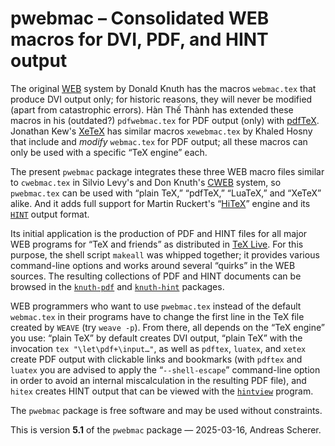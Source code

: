 # pwebmac – Consolidated WEB macros for DVI, PDF, and HINT output

The original [WEB](https://ctan.org/pkg/web) system by Donald Knuth has the
macros `webmac.tex` that produce DVI output only; for historic reasons, they
will never be modified (apart from catastrophic errors).
Hàn Thế Thành has extended these macros in his (outdated?) `pdfwebmac.tex` for
PDF output (only) with [pdfTeX](https://ctan.org/pkg/pdftex).
Jonathan Kew's [XeTeX](https://ctan.org/pkg/xetex) has similar macros
`xewebmac.tex` by Khaled Hosny that include and _modify_ `webmac.tex` for PDF
output; all these macros can only be used with a specific “TeX engine” each.

The present `pwebmac` package integrates these three WEB macro files similar
to `cwebmac.tex` in Silvio Levy's and Don Knuth's
[CWEB](https://ctan.org/pkg/cweb) system, so `pwebmac.tex` can be used with
“plain TeX,” “pdfTeX,” “LuaTeX,” and “XeTeX” alike. And it adds full support
for Martin Ruckert's “[HiTeX](https://ctan.org/pkg/hitex)” engine and its
[`HINT`](https://hint.userweb.mwn.de/hint/format.html) output format.

Its initial application is the production of PDF and HINT files for all major
WEB programs for “TeX and friends” as distributed in
[TeX Live](https://www.tug.org/texlive).  For this purpose, the shell script
`makeall` was whipped together; it provides various command-line options and
works around several “quirks” in the WEB sources.  The resulting collections
of PDF and HINT documents can be browsed in the
[`knuth-pdf`](https://ctan.org/pkg/knuth-pdf) and
[`knuth-hint`](https://ctan.org/pkg/knuth-hint) packages.

WEB programmers who want to use `pwebmac.tex` instead of the default
`webmac.tex` in their programs have to change the first line in the TeX file
created by `WEAVE` (try `weave -p`).  From there, all depends on the “TeX
engine” you use: “plain TeX” by default creates DVI output, “plain TeX” with
the invocation `tex "\let\pdf+\input…"`, as well as `pdftex`, `luatex`, and
`xetex` create PDF output with clickable links and bookmarks (with `pdftex`
and `luatex` you are advised to apply the “`--shell-escape`” command-line
option in order to avoid an internal miscalculation in the resulting PDF
file), and `hitex` creates HINT output that can be viewed with the
[`hintview`](https://hint.userweb.mwn.de/hint/hintview.html) program.

The `pwebmac` package is free software and may be used without constraints.

This is version **5.1** of the `pwebmac` package — 2025-03-16, Andreas Scherer.
